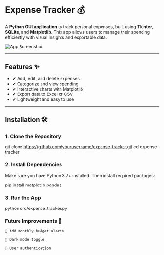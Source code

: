 # Expense Tracker 💰  

A **Python GUI application** to track personal expenses, built using **Tkinter**, **SQLite**, and **Matplotlib**. This app allows users to manage their spending efficiently with visual insights and exportable data.

![App Screenshot](docs/screenshots/)  

---

## Features ✨  

- ✔ Add, edit, and delete expenses  
- ✔ Categorize and view spending  
- ✔ Interactive charts with Matplotlib  
- ✔ Export data to Excel or CSV  
- ✔ Lightweight and easy to use  

---

## Installation 🛠️  

### 1. Clone the Repository  

git clone https://github.com/yourusername/expense-tracker.git
cd expense-tracker
### 2. Install Dependencies

Make sure you have Python 3.7+ installed. Then install required packages:

pip install matplotlib pandas

### 3. Run the App
 
python src/expense_tracker.py

### Future Improvements 🚀

    🔔 Add monthly budget alerts

    🌙 Dark mode toggle

    🔐 User authentication
